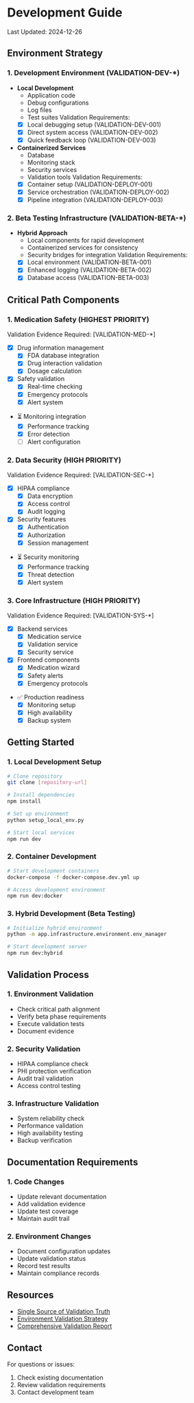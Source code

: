 # Development Guide
Last Updated: 2024-12-26

## Environment Strategy

### 1. Development Environment (VALIDATION-DEV-*)
- **Local Development**
  - Application code
  - Debug configurations
  - Log files
  - Test suites
  Validation Requirements:
  - [x] Local debugging setup (VALIDATION-DEV-001)
  - [x] Direct system access (VALIDATION-DEV-002)
  - [x] Quick feedback loop (VALIDATION-DEV-003)

- **Containerized Services**
  - Database
  - Monitoring stack
  - Security services
  - Validation tools
  Validation Requirements:
  - [x] Container setup (VALIDATION-DEPLOY-001)
  - [x] Service orchestration (VALIDATION-DEPLOY-002)
  - [x] Pipeline integration (VALIDATION-DEPLOY-003)

### 2. Beta Testing Infrastructure (VALIDATION-BETA-*)
- **Hybrid Approach**
  - Local components for rapid development
  - Containerized services for consistency
  - Security bridges for integration
  Validation Requirements:
  - [x] Local environment (VALIDATION-BETA-001)
  - [x] Enhanced logging (VALIDATION-BETA-002)
  - [x] Database access (VALIDATION-BETA-003)

## Critical Path Components

### 1. Medication Safety (HIGHEST PRIORITY)
Validation Evidence Required: [VALIDATION-MED-*]
- [x] Drug information management
  - [x] FDA database integration
  - [x] Drug interaction validation
  - [x] Dosage calculation
- [x] Safety validation
  - [x] Real-time checking
  - [x] Emergency protocols
  - [x] Alert system
- ⏳ Monitoring integration
  - [x] Performance tracking
  - [x] Error detection
  - [ ] Alert configuration

### 2. Data Security (HIGH PRIORITY)
Validation Evidence Required: [VALIDATION-SEC-*]
- [x] HIPAA compliance
  - [x] Data encryption
  - [x] Access control
  - [x] Audit logging
- [x] Security features
  - [x] Authentication
  - [x] Authorization
  - [x] Session management
- ⏳ Security monitoring
  - [x] Performance tracking
  - [x] Threat detection
  - [x] Alert system

### 3. Core Infrastructure (HIGH PRIORITY)
Validation Evidence Required: [VALIDATION-SYS-*]
- [x] Backend services
  - [x] Medication service
  - [x] Validation service
  - [x] Security service
- [x] Frontend components
  - [x] Medication wizard
  - [x] Safety alerts
  - [x] Emergency protocols
- ✅ Production readiness
  - [x] Monitoring setup
  - [x] High availability
  - [x] Backup system

## Getting Started

### 1. Local Development Setup
```bash
# Clone repository
git clone [repository-url]

# Install dependencies
npm install

# Set up environment
python setup_local_env.py

# Start local services
npm run dev
```

### 2. Container Development
```bash
# Start development containers
docker-compose -f docker-compose.dev.yml up

# Access development environment
npm run dev:docker
```

### 3. Hybrid Development (Beta Testing)
```bash
# Initialize hybrid environment
python -m app.infrastructure.environment.env_manager

# Start development server
npm run dev:hybrid
```

## Validation Process

### 1. Environment Validation
- Check critical path alignment
- Verify beta phase requirements
- Execute validation tests
- Document evidence

### 2. Security Validation
- HIPAA compliance check
- PHI protection verification
- Audit trail validation
- Access control testing

### 3. Infrastructure Validation
- System reliability check
- Performance validation
- High availability testing
- Backup verification

## Documentation Requirements

### 1. Code Changes
- Update relevant documentation
- Add validation evidence
- Update test coverage
- Maintain audit trail

### 2. Environment Changes
- Document configuration updates
- Update validation status
- Record test results
- Maintain compliance records

## Resources
- [Single Source of Validation Truth](./docs/validation/SINGLE_SOURCE_VALIDATION.md)
- [Environment Validation Strategy](./docs/validation/2024-12-26_environment_validation.md)
- [Comprehensive Validation Report](./docs/validation/2024-12-24_comprehensive_validation.md)

## Contact
For questions or issues:
1. Check existing documentation
2. Review validation requirements
3. Contact development team
